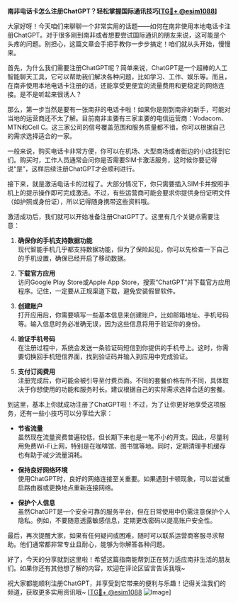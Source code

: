 **南非电话卡怎么注册ChatGPT？轻松掌握国际通讯技巧[[TG💪+ @esim1088](https://t.me/s/esim1088)]**

大家好呀！今天咱们来聊聊一个非常实用的话题——如何在南非使用本地电话卡注册ChatGPT。对于很多刚到南非或者想要尝试国际通讯的朋友来说，这可能是个头疼的问题。别担心，这篇文章会手把手教你一步步搞定！咱们就从头开始，慢慢来。

首先，为什么我们需要注册ChatGPT呢？简单来说，ChatGPT是一个超棒的人工智能聊天工具，它可以帮助我们解决各种问题，比如学习、工作、娱乐等。而且，在南非使用本地电话卡注册的话，还能享受更便宜的流量费用和更稳定的网络连接。是不是听起来很诱人？

那么，第一步当然是要有一张南非的电话卡啦！如果你是刚到南非的新手，可能对当地的运营商还不太了解。目前南非主要有三家主要的电信运营商：Vodacom、MTN和Cell C。这三家公司的信号覆盖范围和服务质量都不错，你可以根据自己的需求选择适合的一家。

一般来说，购买电话卡非常方便，你可以在机场、大型商场或者街边的小店找到它们。购买时，工作人员通常会问你是否需要SIM卡激活服务，这时候你要记得说“是”，这样后续注册ChatGPT才会顺利进行。

接下来，就是激活电话卡的过程了。大部分情况下，你只需要插入SIM卡并按照手机上的提示操作即可完成激活。不过，有些运营商可能会要求你提供身份证明文件（如护照或身份证），所以记得随身携带这些资料哦。

激活成功后，我们就可以开始准备注册ChatGPT了。这里有几个关键点需要注意：

1. **确保你的手机支持数据功能**  
   现代智能手机几乎都支持数据功能，但为了保险起见，你可以先检查一下自己的手机设置，确保已经开启了移动数据。

2. **下载官方应用**  
   访问Google Play Store或Apple App Store，搜索“ChatGPT”并下载官方应用程序。记住，一定要从正规渠道下载，避免安装假冒软件。

3. **创建账户**  
   打开应用后，你需要填写一些基本信息来创建账户，比如邮箱地址、手机号码等。输入信息时务必准确无误，因为这些信息将用于验证你的身份。

4. **验证手机号码**  
   在注册过程中，系统会发送一条验证码短信到你提供的手机号上。这时，你需要切换回手机短信界面，找到验证码并输入到应用中完成验证。

5. **支付订阅费用**  
   注册完成后，你可能会被引导至付费页面。不同的套餐价格有所不同，具体取决于你想使用的功能和服务时长。建议根据自己的实际需求选择合适的套餐。

到这里，基本上你就成功注册了ChatGPT啦！不过，为了让你更好地享受这项服务，还有一些小技巧可以分享给大家：

- **节省流量**  
  虽然现在流量资费普遍较低，但长期下来也是一笔不小的开支。因此，尽量利用免费Wi-Fi上网，特别是在咖啡馆、图书馆等地。同时，定期清理手机缓存也有助于减少流量消耗。

- **保持良好网络环境**  
  使用ChatGPT时，良好的网络连接至关重要。如果遇到卡顿现象，可以尝试重启路由器或更换地点重新连接网络。

- **保护个人信息**  
  虽然ChatGPT是一个安全可靠的服务平台，但在日常使用中仍需注意保护个人隐私。例如，不要随意透露敏感信息，定期更改密码以提高账户安全性。

最后，再次提醒大家，如果有任何疑问或困难，随时可以联系运营商客服寻求帮助。他们通常都非常专业且耐心，能够为你解答各种问题。

好了，今天的分享就到这里啦！希望这篇指南能帮到正在努力适应南非生活的朋友们。如果你还有其他想了解的内容，欢迎在评论区留言告诉我哦~

祝大家都能顺利注册ChatGPT，并享受到它带来的便利与乐趣！记得关注我们的频道，获取更多实用资讯哦~ [[TG💪+ @esim1088](https://t.me/s/esim1088) ![Image](https://i.postimg.cc/4NQfJmqS/Snipaste-2025-05-13-00-14-12.png)]